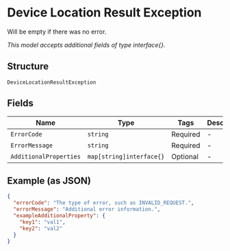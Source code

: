
# Device Location Result Exception

Will be empty if there was no error.

*This model accepts additional fields of type interface{}.*

## Structure

`DeviceLocationResultException`

## Fields

| Name | Type | Tags | Description |
|  --- | --- | --- | --- |
| `ErrorCode` | `string` | Required | - |
| `ErrorMessage` | `string` | Required | - |
| `AdditionalProperties` | `map[string]interface{}` | Optional | - |

## Example (as JSON)

```json
{
  "errorCode": "The type of error, such as INVALID_REQUEST.",
  "errorMessage": "Additional error information.",
  "exampleAdditionalProperty": {
    "key1": "val1",
    "key2": "val2"
  }
}
```

